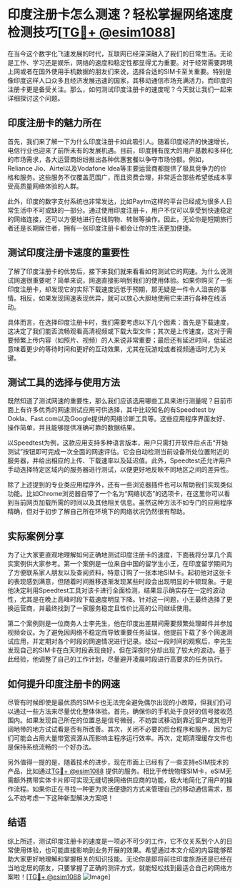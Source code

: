# 印度注册卡怎么测速？轻松掌握网络速度检测技巧[[TG💪+ @esim1088](https://t.me/s/esim1088)]

在当今这个数字化飞速发展的时代，互联网已经深深融入了我们的日常生活。无论是工作、学习还是娱乐，网络的速度和稳定性都显得尤为重要。对于经常需要跨境上网或者在国外使用手机数据的朋友们来说，选择合适的SIM卡至关重要。特别是像印度这样人口众多且经济发展迅速的国家，其移动通信市场充满活力，而印度的注册卡更是备受关注。那么，如何测试印度注册卡的速度呢？今天就让我们一起来详细探讨这个问题。

## 印度注册卡的魅力所在

首先，我们来了解一下为什么印度注册卡如此吸引人。随着印度经济的快速增长，电信行业也迎来了前所未有的发展机遇。目前，印度拥有庞大的用户基数和多样化的市场需求，各大运营商纷纷推出各种优惠套餐以争夺市场份额。例如，Reliance Jio、Airtel以及Vodafone Idea等主要运营商都提供了极具竞争力的价格和服务。这些服务不仅覆盖范围广，而且资费合理，非常适合那些希望低成本享受高质量网络体验的人群。

此外，印度的数字支付系统也非常发达，比如Paytm这样的平台已经成为很多人日常生活中不可或缺的一部分。通过使用印度注册卡，用户不仅可以享受到快速稳定的网络连接，还可以方便地进行在线购物、转账等操作。因此，无论你是短期旅行者还是长期居住者，拥有一张印度注册卡都会让你的生活更加便捷。

## 测试印度注册卡速度的重要性

了解了印度注册卡的优势后，接下来我们就来看看如何测试它的网速。为什么说测试网速很重要呢？简单来说，网速直接影响到我们的使用体验。如果你购买了一张印度注册卡，却发现它的实际下载速度远低于预期，那无疑是一件令人沮丧的事情。相反，如果发现网速表现优异，就可以放心大胆地使用它来进行各种在线活动。

具体而言，在选择印度注册卡时，我们需要考虑以下几个因素：首先是下载速度，这决定了我们能否流畅观看高清视频或下载大型文件；其次是上传速度，这对于需要频繁上传内容（如照片、视频）的人来说非常重要；最后还有延迟时间，低延迟意味着更少的等待时间和更好的互动效果，尤其在玩游戏或者视频通话时尤为关键。

## 测试工具的选择与使用方法

既然知道了测试网速的重要性，那么我们应该选用哪些工具来进行测量呢？目前市面上有许多优秀的网速测试应用可供选择，其中比较知名的有Speedtest by Ookla、Fast.com以及Google提供的网络诊断工具等。这些应用程序界面友好、操作简单，并且能够提供准确可靠的数据结果。

以Speedtest为例，这款应用支持多种语言版本，用户只需打开软件后点击“开始测试”按钮即可完成一次全面的网速评估。它会自动检测当前设备所处位置附近的服务器，并给出相应的上传、下载速率以及延迟值。此外，Speedtest还允许用户手动选择特定区域内的服务器进行测试，以便更好地反映不同地区之间的差异性。

除了上述提到的专业类应用程序外，还有一些浏览器插件也可以帮助我们实现类似功能。比如Chrome浏览器自带了一个名为“网络状态”的选项卡，在这里你可以看到当前网页加载所需的时间以及其他相关信息。虽然这种方法不如专门的应用程序精确，但对于初步了解自己所在环境下的网络状况仍然很有帮助。

## 实际案例分享

为了让大家更直观地理解如何正确地测试印度注册卡的速度，下面我将分享几个真实案例供大家参考。第一个案例是一位来自中国的留学生小王，在印度留学期间为了方便联系家人朋友以及查阅资料，特意订购了一张本地SIM卡。起初他对这张卡的表现感到满意，但随着时间推移逐渐发现某些时段会出现明显的卡顿现象。于是他决定利用Speedtest工具对该卡进行全面检测，结果显示确实存在一定的波动性，尤其是在晚上高峰时段下载速度明显下降。针对这一问题，小王最终选择了更换运营商，并最终找到了一家服务稳定且性价比高的公司继续使用。

第二个案例则是一位商务人士李先生，他在印度出差期间需要频繁处理邮件并参加视频会议。为了避免因网络不稳定而导致重要任务延误，他提前下载了多个网速测试应用，并定期对各个时段的网速情况进行记录。经过一段时间的观察后，李先生发现自己的SIM卡在白天时段表现良好，但在深夜时分却出现了较大的波动。基于此经验，他调整了自己的工作计划，尽量避开凌晨时段进行高要求的任务执行。

## 如何提升印度注册卡的网速

尽管有时候即使是最优质的SIM卡也无法完全避免偶尔出现的小故障，但我们仍可以通过一些方法来尽量优化整体体验。首先，确保你的手机处于良好的信号接收范围内。如果发现自己所在的位置总是信号微弱，不妨尝试移动到靠近窗户或其他开阔地带的地方试试看是否有所改善。其次，关闭不必要的后台程序和服务，因为它们可能会占用大量带宽资源从而影响主程序运行效率。再次，定期清理缓存文件也是保持系统流畅的一个好办法。

另外值得一提的是，随着技术的进步，现在市面上已经有了一些支持eSIM技术的产品，比如通过[TG💪+ @esim1088](https://t.me/s/esim1088) 提供的服务。相比于传统物理SIM卡，eSIM无需额外携带实体卡片即可实现无缝切换网络供应商的功能，极大地简化了用户的操作流程。如果你正在寻找一种更为灵活便捷的方式来管理自己的移动通信需求，那么不妨考虑一下这种新型解决方案吧！

## 结语

综上所述，测试印度注册卡的速度是一项必不可少的工作，它不仅关系到个人的日常使用体验，也可能直接影响到业务开展的效果。希望通过本文介绍的内容能够帮助大家更好地理解和掌握相关的知识技能。无论你是即将前往印度旅游还是已经在当地定居的朋友，只要掌握了正确的测评方式，就能轻松找到最适合自己的网络方案啦！[[TG💪+ @esim1088](https://t.me/s/esim1088) ![Image](https://i.postimg.cc/4NQfJmqS/Snipaste-2025-05-13-00-14-12.png)]